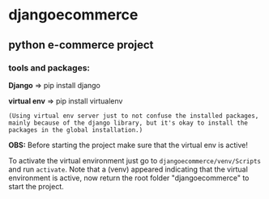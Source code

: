 # djangoecommerce
## python e-commerce project

### tools and packages:
**Django** => pip install django

**virtual env** => pip install virtualenv

    (Using virtual env server just to not confuse the installed packages, mainly because of the django library, but it's okay to install the packages in the global installation.)

**OBS:** Before starting the project make sure that the virtual env is active!

To activate the virtual environment just go to ```djangoecommerce/venv/Scripts``` and run ```activate```. Note that a (venv) appeared indicating that the virtual environment is active, now return the root folder "djangoecommerce" to start the project.

